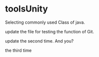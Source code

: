 # toolsUnity
Selecting commonly used Class of java.


update the file for testing the function of Git.


update the second time. And you?




the third time